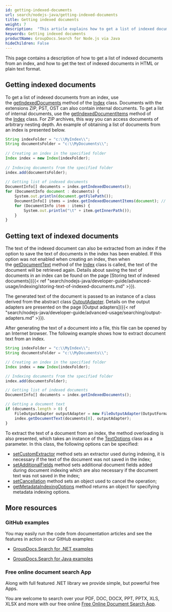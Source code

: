 ```yaml
---
id: getting-indexed-documents
url: search/nodejs-java/getting-indexed-documents
title: Getting indexed documents
weight: 7
description:  "This article explains how to get a list of indexed documents from an index, and how to get the text of indexed documents in HTML or plain text format."
keywords: Getting indexed documents
productName: GroupDocs.Search for Node.js via Java
hideChildren: False
---
```

This page contains a description of how to get a list of indexed documents from an index, and how to get the text of indexed documents in HTML or plain text format.

## Getting indexed documents

To get a list of indexed documents from an index, use the [getIndexedDocuments](https://reference.groupdocs.com/search/nodejs-java/com.groupdocs.search/Index#getIndexedDocuments()) method of the [Index](https://reference.groupdocs.com/search/nodejs-java/com.groupdocs.search/Index) class. Documents with the extensions ZIP, PST, OST can also contain internal documents. To get a list of internal documents, use the [getIndexedDocumentItems](https://reference.groupdocs.com/search/nodejs-java/com.groupdocs.search/Index#getIndexedDocumentItems(com.groupdocs.search.results.DocumentInfo)) method of the [Index](https://reference.groupdocs.com/search/nodejs-java/com.groupdocs.search/Index) class. For ZIP archives, this way you can access documents of arbitrary nesting depth. An example of obtaining a list of documents from an index is presented below.

```javascript
String indexFolder = "c:\\MyIndex\\";
String documentsFolder = "c:\\MyDocuments\\";
 
// Creating an index in the specified folder
Index index = new Index(indexFolder);
 
// Indexing documents from the specified folder
index.add(documentsFolder);
 
// Getting list of indexed documents
DocumentInfo[] documents = index.getIndexedDocuments();
for (DocumentInfo document : documents) {
    System.out.println(document.getFilePath());
    DocumentInfo[] items = index.getIndexedDocumentItems(document); // Getting list of document items
    for (DocumentInfo item : items) {
        System.out.println("\t" + item.getInnerPath());
    }
}
```

## Getting text of indexed documents

The text of the indexed document can also be extracted from an index if the option to save the text of documents in the index has been enabled. If this option was not enabled when creating an index, then when the [getDocumentText](https://reference.groupdocs.com/search/nodejs-java/com.groupdocs.search/Index#getDocumentText(com.groupdocs.search.results.DocumentInfo,%20com.groupdocs.search.common.OutputAdapter)) method of the [Index](https://reference.groupdocs.com/search/nodejs-java/com.groupdocs.search/Index) class is called, the text of the document will be retrieved again. Details about saving the text of documents in an index can be found on the page [Storing text of indexed documents]({{< ref "search/nodejs-java/developer-guide/advanced-usage/indexing/storing-text-of-indexed-documents.md" >}}).

The generated text of the document is passed to an instance of a class derived from the abstract class [OutputAdapter](https://reference.groupdocs.com/search/nodejs-java/com.groupdocs.search.common/OutputAdapter). Details on the output adapters are presented on the page [Output adapters]({{< ref "search/nodejs-java/developer-guide/advanced-usage/searching/output-adapters.md" >}}).

After generating the text of a document into a file, this file can be opened by an Internet browser. The following example shows how to extract document text from an index.

```javascript
String indexFolder = "c:\\MyIndex\\";
String documentsFolder = "c:\\MyDocuments\\";

// Creating an index in the specified folder
Index index = new Index(indexFolder);

// Indexing documents from the specified folder
index.add(documentsFolder);

// Getting list of indexed documents
DocumentInfo[] documents = index.getIndexedDocuments();

// Getting a document text
if (documents.length > 0) {
    FileOutputAdapter outputAdapter = new FileOutputAdapter(OutputFormat.Html, "C:\\Text.html");
    index.getDocumentText(documents[0], outputAdapter);
}
```

To extract the text of a document from an index, the method overloading is also presented, which takes an instance of the [TextOptions](https://reference.groupdocs.com/search/nodejs-java/com.groupdocs.search.options/TextOptions) class as a parameter. In this class, the following options can be specified:

*   [setCustomExtractor](https://reference.groupdocs.com/search/nodejs-java/com.groupdocs.search.options/TextOptions#setCustomExtractor(com.groupdocs.search.common.IFieldExtractor)) method sets an extractor used during indexing, it is necessary if the text of the document was not saved in the index;
*   [setAdditionalFields](https://reference.groupdocs.com/search/nodejs-java/com.groupdocs.search.options/TextOptions#setAdditionalFields(com.groupdocs.search.common.DocumentField%5B%5D)) method sets additional document fields added during document indexing which are also necessary if the document text was not saved in the index;
*   [setCancellation](https://reference.groupdocs.com/search/nodejs-java/com.groupdocs.search.options/TextOptions#setCancellation(com.groupdocs.search.common.Cancellation)) method sets an object used to cancel the operation;
*   [getMetadataIndexingOptions](https://reference.groupdocs.com/search/nodejs-java/com.groupdocs.search.options/TextOptions#getMetadataIndexingOptions()) method returns an object for specifying metadata indexing options.

## More resources

### GitHub examples

You may easily run the code from documentation articles and see the features in action in our GitHub examples:

*   [GroupDocs.Search for .NET examples](https://github.com/groupdocs-search/GroupDocs.Search-for-.NET)
    
*   [GroupDocs.Search for Java examples](https://github.com/groupdocs-search/GroupDocs.Search-for-Java)
    

### Free online document search App

Along with full featured .NET library we provide simple, but powerful free Apps.

You are welcome to search over your PDF, DOC, DOCX, PPT, PPTX, XLS, XLSX and more with our free online [Free Online Document Search App](https://products.groupdocs.app/search).

